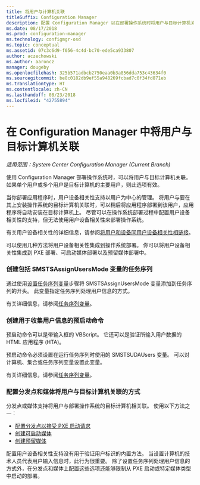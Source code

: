 ```yaml
---
title: 将用户与计算机关联
titleSuffix: Configuration Manager
description: 配置 Configuration Manager 以在部署操作系统时将用户与目标计算机关联。
ms.date: 08/17/2018
ms.prod: configuration-manager
ms.technology: configmgr-osd
ms.topic: conceptual
ms.assetid: 07c3c6d9-f056-4c4d-bc70-ede5ca933807
author: aczechowski
ms.author: aaroncz
manager: dougeby
ms.openlocfilehash: 325b571adbcb2750eaa0b3a856dda753c43634f0
ms.sourcegitcommit: be8c0182db9ef55a948269fcbad7c0f34fd871eb
ms.translationtype: HT
ms.contentlocale: zh-CN
ms.lasthandoff: 08/23/2018
ms.locfileid: "42755894"
---
```

# <a name="associate-users-with-a-destination-computer-in-configuration-manager"></a>在 Configuration Manager 中将用户与目标计算机关联

*适用范围：System Center Configuration Manager (Current Branch)*

 使用 Configuration Manager 部署操作系统时，可以将用户与目标计算机关联。 如果单个用户或多个用户是目标计算机的主要用户，则此选项有效。  

 当你部署应用程序时，用户设备相关性支持以用户为中心的管理。 将用户与要在其上安装操作系统的目标计算机关联时，可以稍后将应用程序部署到该用户，应用程序将自动安装在目标计算机上。 尽管可以在操作系统部署过程中配置用户设备相关性的支持，但无法使用用户设备相关性来部署操作系统。  

 有关用户设备相关性的详细信息，请参阅[将用户和设备同用户设备相关性相链接](/sccm/apps/deploy-use/link-users-and-devices-with-user-device-affinity)。  

 可以使用几种方法将用户设备相关性集成到操作系统部署。 你可以将用户设备相关性集成到 PXE 部署、可启动媒体部署以及预留媒体部署中。  


### <a name="create-a-task-sequence-that-includes-the-smstsassignusersmode-variable"></a>创建包括 **SMSTSAssignUsersMode** 变量的任务序列

 通过使用[设置任务序列变量](/sccm/osd/understand/task-sequence-steps#BKMK_SetTaskSequenceVariable)步骤将 SMSTSAssignUsersMode 变量添加到任务序列的开头。 此变量指定任务序列处理用户信息的方式。

 有关详细信息，请参阅[任务序列变量](/sccm/osd/understand/task-sequence-variables#SMSTSAssignUsersMode)。


### <a name="create-a-prestart-command-that-gathers-the-user-information"></a>创建用于收集用户信息的预启动命令

 预启动命令可以是带输入框的 VBScript。 它还可以是验证所输入用户数据的 HTML 应用程序 (HTA)。 

 预启动命令必须设置在运行任务序列时使用的 SMSTSUDAUsers 变量。 可以对计算机、集合或任务序列变量设置此变量。

 有关详细信息，请参阅[任务序列变量](/sccm/osd/understand/task-sequence-variables#SMSTSUDAUsers)。


### <a name="configure-how-distribution-points-and-media-associate-the-user-with-the-destination-computer"></a>配置分发点和媒体将用户与目标计算机关联的方式

 分发点或媒体支持将用户与部署操作系统的目标计算机相关联。 使用以下方法之一： 

 - [配置分发点以接受 PXE 启动请求](/sccm/osd/get-started/prepare-site-system-roles-for-operating-system-deployments#BKMK_PXEDistributionPoint)  
 - [创建可启动媒体](/sccm/osd/deploy-use/create-bootable-media)  
 - [创建预留媒体](/sccm/osd/deploy-use/create-prestaged-media)  


 配置用户设备相关性支持没有用于验证用户标识的内置方法。 当设置计算机的技术人员代表用户输入信息时，此行为很重要。 除了设置任务序列处理用户信息的方式外，在分发点和媒体上配置这些选项还能够限制从 PXE 启动或特定媒体类型中启动的部署。
